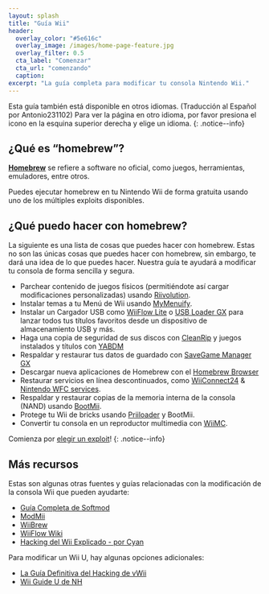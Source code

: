 ```yaml
---
layout: splash
title: "Guía Wii"
header:
  overlay_color: "#5e616c"
  overlay_image: /images/home-page-feature.jpg
  overlay_filter: 0.5
  cta_label: "Comenzar"
  cta_url: "comenzando"
  caption:
excerpt: "La guía completa para modificar tu consola Nintendo Wii."
---
```


Esta guía también está disponible en otros idiomas. (Traducción al Español por Antonio231102) Para ver la página en otro idioma, por favor presiona el icono en la esquina superior derecha y elige un idioma.
{: .notice--info}

## ¿Qué es “homebrew”?

[**Homebrew**](https://es.wikipedia.org/wiki/Homebrew) se refiere a software no oficial, como juegos, herramientas, emuladores, entre otros.

Puedes ejecutar homebrew en tu Nintendo Wii de forma gratuita usando uno de los múltiples exploits disponibles.

## ¿Qué puedo hacer con homebrew?

La siguiente es una lista de cosas que puedes hacer con homebrew. Estas no son las únicas cosas que puedes hacer con homebrew, sin embargo, te dará una idea de lo que puedes hacer. Nuestra guía te ayudará a modificar tu consola de forma sencilla y segura.

- Parchear contenido de juegos físicos (permitiéndote así cargar modificaciones personalizadas) usando [Riivolution](http://www.wiibrew.org/wiki/Riivolution).
- Instalar temas a tu Menú de Wii usando [MyMenuify](themes).
- Instalar un Cargador USB como [WiiFlow Lite](https://gbatemp.net/threads/wiiflow-lite.422685/) o [USB Loader GX](usbloadergx) para lanzar todos tus títulos favoritos desde un dispositivo de almacenamiento USB y más.
- Haga una copia de seguridad de sus discos con [CleanRip](/dump-games) y juegos instalados y títulos con [YABDM](dump-wads)
- Respaldar y restaurar tus datos de guardado con [SaveGame Manager GX](https://wiidatabase.de/downloads/wii-tools/savegame-manager-gx-beta/)
- Descargar nueva aplicaciones de Homebrew con el [Homebrew Browser](hbb)
- Restaurar servicios en línea descontinuados, como [WiiConnect24](riiconnect24) & [Nintendo WFC services](wiimmfi).
- Respaldar y restaurar copias de la memoria interna de la consola (NAND) usando [BootMii](http://bootmii.org).
- Protege tu Wii de bricks usando [Priiloader](priiloader) y BootMii.
- Convertir tu consola en un reproductor multimedia con [WiiMC](http://www.wiimc.org/).

Comienza por [elegir un exploit](get-started)!
{: .notice--info}

## Más recursos

Estas son algunas otras fuentes y guías relacionadas con la modificación de la consola Wii que pueden ayudarte:

- [Guía Completa de Softmod](https://sites.google.com/site/completesg/)
- [ModMii](http://modmii.000webhostapp.com/)
- [WiiBrew](https://wiibrew.org/)
- [WiiFlow Wiki](https://sites.google.com/site/wiiflowiki4/)
- [Hacking del Wii Explicado - por Cyan](https://gbatemp.net/threads/wii-hacking-explained.501605/)

Para modificar un Wii U, hay algunas opciones adicionales:
- [La Guía Definitiva del Hacking de vWii](https://gbatemp.net/threads/the-definitive-vwii-hacking-guide.425852/)
- [Wii Guide U de NH](https://wiiuguide.xyz)
